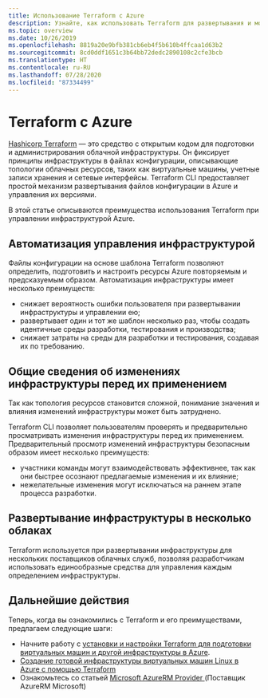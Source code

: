 ```yaml
---
title: Использование Terraform с Azure
description: Узнайте, как использовать Terraform для развертывания и модификации инфраструктуры в Azure.
ms.topic: overview
ms.date: 10/26/2019
ms.openlocfilehash: 8819a20e9bfb381cb6eb4f5b610b4ffcaa1d63b2
ms.sourcegitcommit: 8cd0ddf1651c3b64bb72dedc2890108c2cfe3bcb
ms.translationtype: HT
ms.contentlocale: ru-RU
ms.lasthandoff: 07/28/2020
ms.locfileid: "87334499"
---
```

# <a name="terraform-with-azure"></a>Terraform с Azure

[Hashicorp Terraform](https://www.terraform.io/) — это средство с открытым кодом для подготовки и администрирования облачной инфраструктуры. Он фиксирует принципы инфраструктуры в файлах конфигурации, описывающие топологии облачных ресурсов, таких как виртуальные машины, учетные записи хранения и сетевые интерфейсы. Terraform CLI предоставляет простой механизм развертывания файлов конфигурации в Azure и управления их версиями.

В этой статье описываются преимущества использования Terraform при управлении инфраструктурой Azure.

## <a name="automate-infrastructure-management"></a>Автоматизация управления инфраструктурой

Файлы конфигурации на основе шаблона Terraform позволяют определить, подготовить и настроить ресурсы Azure повторяемым и предсказуемым образом. Автоматизация инфраструктуры имеет несколько преимуществ:

- снижает вероятность ошибки пользователя при развертывании инфраструктуры и управлении ею;
- развертывает один и тот же шаблон несколько раз, чтобы создать идентичные среды разработки, тестирования и производства;
- снижает затраты на среды для разработки и тестирования, создавая их по требованию.

## <a name="understand-infrastructure-changes-before-being-applied"></a>Общие сведения об изменениях инфраструктуры перед их применением

Так как топология ресурсов становится сложной, понимание значения и влияния изменений инфраструктуры может быть затруднено.

Terraform CLI позволяет пользователям проверять и предварительно просматривать изменения инфраструктуры перед их применением. Предварительный просмотр изменений инфраструктуры безопасным образом имеет несколько преимуществ:
- участники команды могут взаимодействовать эффективнее, так как они быстрее осознают предлагаемые изменения и их влияние;
- нежелательные изменения могут исключаться на раннем этапе процесса разработки.

## <a name="deploy-infrastructure-to-multiple-clouds"></a>Развертывание инфраструктуры в несколько облаках

Terraform используется при развертывании инфраструктуры для нескольких поставщиков облачных служб, позволяя разработчикам использовать единообразные средства для управления каждым определением инфраструктуры.

## <a name="next-steps"></a>Дальнейшие действия

Теперь, когда вы ознакомились с Terraform и его преимуществами, предлагаем следующие шаги:

- Начните работу с [установки и настройки Terraform для подготовки виртуальных машин и другой инфраструктуры в Azure](get-started-cloud-shell.md).
- [Создание готовой инфраструктуры виртуальных машин Linux в Azure с помощью Terraform](create-linux-virtual-machine-with-infrastructure.md)
- Ознакомьтесь со статьей [Microsoft AzureRM Provider ](https://www.terraform.io/docs/providers/azurerm/) (Поставщик AzureRM Microsoft) 
